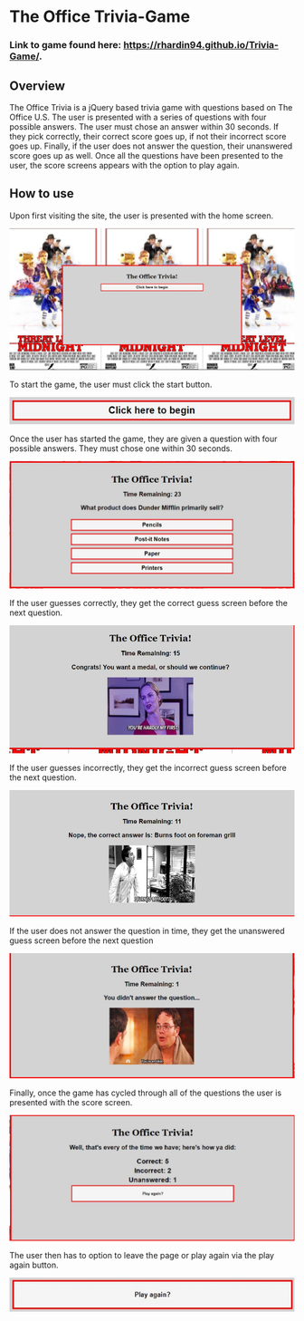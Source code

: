 # The Office Trivia-Game
### Link to game found here: https://rhardin94.github.io/Trivia-Game/.
## Overview
The Office Trivia is a jQuery based trivia game with questions based on The Office U.S. The user is presented with a series of questions with four possible answers. The user must chose an answer within 30 seconds. If they pick correctly, their correct score goes up, if not their incorrect score goes up. Finally, if the user does not answer the question, their unanswered score goes up as well. Once all the questions have been presented to the user, the score screens appears with the option to play again.
## How to use

Upon first visiting the site, the user is presented with the home screen.

![small rectangle with start button](/assets/screenshots/homepage.jpg)

To start the game, the user must click the start button.

![start button](/assets/screenshots/start.jpg)

Once the user has started the game, they are given a question with four possible answers. They must chose one within 30 seconds.

![question div with 30 second timer at the top, question underneath, and 4 answer buttons at the bottom](/assets/screenshots/question.jpg)

If the user guesses correctly, they get the correct guess screen before the next question.

![correct guess div with sarcastic remark saying good job](/assets/screenshots/correct.jpg)

If the user guesses incorrectly, they get the incorrect guess screen before the next question.

![incorrect guess div giving the correct answer](/assets/screenshots/wrong.jpg)

If the user does not answer the question in time, they get the unanswered guess screen before the next question

![unanswered div sarcastically saying to answer the questions](/assets/screenshots/unanswered.jpg)

Finally, once the game has cycled through all of the questions the user is presented with the score screen.

![score screen showing correct, incorrect, and unanswered score](/assets/screenshots/theend.jpg)

The user then has to option to leave the page or play again via the play again button.

![play again button](/assets/screenshots/again.jpg)
